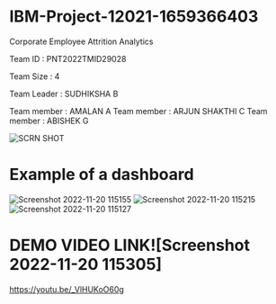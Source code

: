 # IBM-Project-12021-1659366403
Corporate Employee Attrition Analytics


Team ID : PNT2022TMID29028

Team Size : 4

Team Leader : SUDHIKSHA B

Team member : AMALAN A
Team member : ARJUN SHAKTHI C
Team member : ABISHEK G

![SCRN SHOT](https://user-images.githubusercontent.com/113884582/202888779-9c8c7622-f4ee-4b50-8025-3b1f4168ddfd.jpg)

# Example of a dashboard
![Screenshot 2022-11-20 115155](https://user-images.githubusercontent.com/113884582/202888952-0a6bf473-8dd5-4c4a-a004-bedc985cece9.jpg)
![Screenshot 2022-11-20 115215](https://user-images.githubusercontent.com/113884582/202888979-418c938a-aa0c-4aba-b705-6f091230613d.jpg)
![Screenshot 2022-11-20 115127](https://user-images.githubusercontent.com/113884582/202889000-27cd3ca1-e3db-4391-b294-360ec3926ffc.jpg)

# DEMO VIDEO LINK![Screenshot 2022-11-20 115305]

https://youtu.be/_VlHUKoO60g



